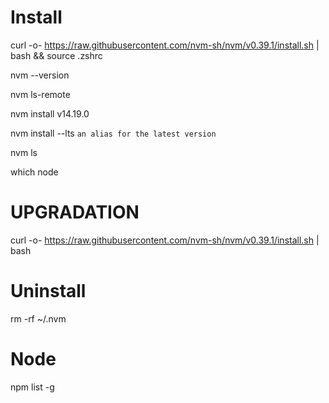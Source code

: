 # Install
curl -o- https://raw.githubusercontent.com/nvm-sh/nvm/v0.39.1/install.sh | bash && source .zshrc

nvm --version

nvm ls-remote

nvm install v14.19.0

nvm install --lts ```an alias for the latest version```

nvm ls

which node

# UPGRADATION
curl -o- https://raw.githubusercontent.com/nvm-sh/nvm/v0.39.1/install.sh | bash

# Uninstall
rm -rf ~/.nvm


# Node

npm list -g

